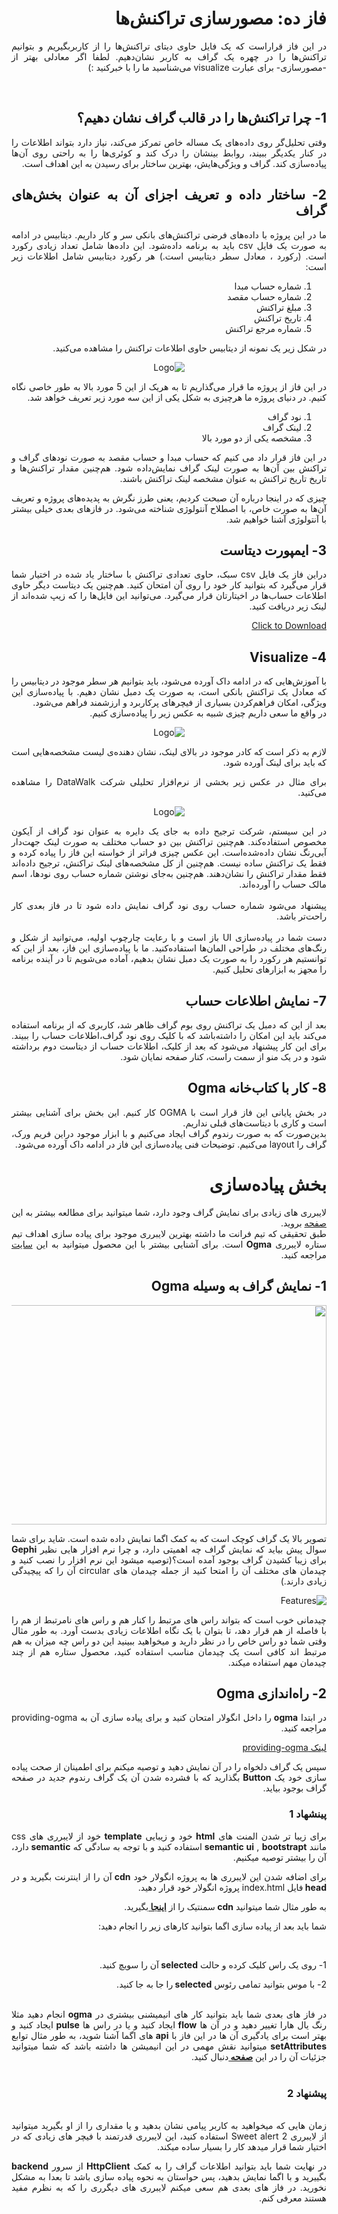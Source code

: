 <div dir="rtl" align='justify'>

# فاز ده: مصورسازی تراکنش‌ها

در این فاز قراراست که یک فایل حاوی دیتای تراکنش‌ها را از کاربربگیریم و بتوانیم تراکنش‌ها را در چهره یک گراف به کاربر نشان‌دهیم. لطفا اگر معادلی بهتر از -مصورسازی- برای عبارت visualize می‌شناسید ما را با خبرکنید :)

<br> 


## 1- چرا تراکنش‌ها را در قالب گراف نشان دهیم؟
وقتی تحلیل‌گر روی داد‌ه‌های یک مساله خاص تمرکز می‌کند، نیاز دارد بتواند اطلاعات را در کنار یکدیگر ببیند، روابط بینشان را درک کند و کوئری‌ها را به راحتی روی آن‌ها پیاده‌سازی کند. گراف و ویژگی‌هایش، بهترین ساختار برای رسیدن به این اهداف‌ است.

## 2- ساختار داده و تعریف اجزای آن به عنوان بخش‌های گراف

ما در این پروژه با داده‌های فرضی تراکنش‌های بانکی سر و کار داریم. دیتابیس در ادامه به صورت یک فایل csv باید به برنامه داده‌شود. این داده‌ها شامل تعداد زیادی رکورد است. (رکورد ، معادل سطر دیتابیس است.) هر رکورد دیتابیس شامل اطلاعات زیر است:

1. شماره حساب مبدا
1.  شماره حساب مقصد
1. مبلغ تراکنش
1.  تاریخ تراکنش
1. شماره مرجع تراکنش

در شکل زیر یک نمونه از دیتابیس حاوی اطلاعات تراکنش را مشاهده می‌کنید.

<p align="center" style="width:70% text-align:center;" ><img src="dataBase.jpg" alt="Logo"  align="cneter"  style="center"></p>

در این فاز از پروژه ما قرار می‌گذاریم تا به هریک از این 5 مورد بالا به طور خاصی نگاه کنیم. در دنیای پروژه ما  هرچیزی به شکل یکی از این سه مورد زیر تعریف خواهد شد.

1. نود گراف
1. لینک گراف
1. مشخصه یکی از دو مورد بالا

در این فاز قرار داد می کنیم که حساب مبدا و حساب مقصد به صورت نود‌های گراف و تراکنش‌ بین‌ آن‌ها به صورت لینک گراف نمایش‌داده شود. هم‌چنین مقدار تراکنش‌ها و تاریخ تاریخ تراکنش به عنوان مشخصه لینک تراکنش باشند.


چیزی که در اینجا درباره آن صبحت کردیم، یعنی طرز نگرش به پدیده‌های پروژه و تعریف آن‌ها به صورت خاص، با اصطلاح آنتولوژی شناخته می‌شود. در فازهای بعدی خیلی بیشتر با آنتولوژی آشنا خواهیم شد.


## 3- ایمپورت دیتاست
دراین فاز یک فایل csv
سبک، حاوی تعدادی تراکنش با ساختار یاد شده در اختیار شما قرار می‌گیرد که بتوانید کار خود را روی آن امتحان کنید. هم‌چنین یک دیتاست دیگر حاوی اطلاعات حساب‌ها در اخیتارتان قرار می‌گیرد.
می‌توانید این فایل‌ها را که زیپ شده‌اند از لینک‌ زیر دریافت کنید.
<br>

<a href="TestDB.zip" download>Click to Download</a>

## 4- Visualize

با آموزش‌هایی که در ادامه داک آورده می‌شود، باید بتوانیم هر سطر موجود در دیتابیس را که معادل یک تراکنش بانکی است، به صورت یک دمبل نشان دهیم. با پیاده‌سازی این ویژگی، امکان فراهم‌کردن بسیاری از فیچرهای پرکاربرد و ارزشمند  فراهم می‌شود.
<br>
در واقع ما سعی داریم چیزی شبیه به عکس زیر را پیاده‌سازی کنیم.
<p align="center" style="width:70% text-align:center;" ><img src="damble.jpg" alt="Logo"  align="cneter"  style="center"></p>

لازم به ذکر است که کادر موجود در بالای لینک، نشان‌ دهنده‌ی لیست مشخصه‌هایی است که باید برای لینک آورده شود. 
<br>


برای مثال در عکس زیر بخشی از نرم‌افزار تحلیلی شرکت DataWalk را مشاهده می‌کنید.

<p align="center" style="width:70% text-align:center;" ><img src="datawalk.png" alt="Logo"  align="cneter"  style="center"></p>

در این سیستم، شرکت ترجیح داده به جای یک دایره به عنوان نود گراف از آیکون مخصوص استفاده‌کند. هم‌چنین تراکنش بین دو حساب مختلف به صورت لینک جهت‌دار آبی‌رنگ نشان داده‌شده‌است. این عکس چیزی فراتر از خواسته‌ این فاز را پیاده کرده و فقط یک تراکنش ساده نیست. هم‌چنین از کل مشخصه‌های لینک تراکنش، ترجیح داده‌اند فقط مقدار تراکنش را نشان‌دهند. هم‌چنین به‌جای نوشتن شماره حساب روی نود‌ها، اسم مالک حساب را آورده‌اند.
<br><Br>
پیشنهاد می‌شود شماره حساب روی نود گراف نمایش داده شود تا در فاز  بعدی کار راحت‌تر باشد.
<br><Br>
دست شما در پیاده‌سازی UI 
باز است و با رعایت چارچوپ اولیه، می‌توانید از شکل و رنگ‌های مختلف در طراحی المان‌ها استفاده‌کنید. 
ما با پیاده‌سازی این فاز، بعد از این که توانستیم هر رکورد را به صورت یک دمبل نشان بدهیم، آماده می‌شویم تا در آینده برنامه را مجهز به ابزارهای تحلیل کنیم.


## 7- نمایش اطلاعات حساب 
بعد از این که دمبل یک تراکنش روی بوم گراف ظاهر شد، کاربری که از برنامه استفاده می‌کند باید این امکان را داشته‌باشد که با کلیک روی نود گراف،اطلاعات حساب را ببیند. برای این کار پیشنهاد می‌شود که بعد از کلیک، اطلاعات حساب از دیتاست دوم برداشته شود و در  یک منو از سمت راست، کنار صفحه نمایان شود.



## 8- کار با کتاب‌‌خانه Ogma
در بخش پایانی این فاز قرار است با OGMA کار کنیم.
این بخش برای آشنایی بیشتر است و کاری با دیتاست‌های قبلی نداریم. 
<br>
بدین‌صورت که به صورت رندوم گراف ایجاد می‌کنیم و با ابزار موجود دراین فریم ورک، گراف را layout می‌کنیم. 
توضیحات فنی پیاده‌سازی این فاز در ادامه داک آورده می‌شود.

# بخش پیاده‌سازی 


لایبرری های زیادی برای نمایش گراف وجود دارد، شما میتوانید برای مطالعه
بیشتر به این <a
href="https://medium.com/@Elise_Deux/the-list-of-graph-visualization-libraries-7a7b89aab6a6">صفحه</a>
بروید.
<br>
طبق تحقیقی که تیم فرانت ما داشته بهترین لایبرری موجود برای پیاده سازی اهداف تیم ستاره لایبرری <strong>Ogma
</strong>است. برای آشنایی بیشتر با&nbsp;این محصول میتوانید به این <a
href="https://doc.linkurio.us/ogma/latest/quickstart.html">سایت</a> مراجعه کنید.

## 1- نمایش گراف به وسیله Ogma

<img
src="https://i1.wp.com/linkurio.us/wp-content/uploads/2016/10/Ogma-example-customization.png?ssl=1"
style="height:351px; width:800px">



تصویر بالا یک گراف کوچک است که به کمک اگما نمایش داده شده است. شاید برای
شما سوال پیش بیاید که نمایش گراف چه اهمیتی دارد، و چرا نرم افزار هایی نظیر <strong>Gephi </strong>برای زیبا
کشیدن گراف بوجود آمده است؟(توصیه میشود این نرم افزار را نصب کنید و چیدمان های مختلف آن را امتحا کنید از جمله
چیدمان های circular آن را که پیچیدگی زیادی دارند.)

<img alt="Features" src="https://gephi.org/images/screenshots/preview1.png">

چیدمانی خوب است که بتواند راس های مرتبط را کنار هم و راس های نامرتبط از
هم را با فاصله از هم قرار دهد، تا بتوان با یک نگاه اطلاعات زیادی بدست آورد. به طور مثال وقتی شما دو راس خاص
را در نظر دارید و میخواهید ببینید این دو راس چه میزان به هم مرتبط اند کافی است یک چیدمان مناسب استفاده کنید،
محصول ستاره هم از چند چیدمان مهم استفاده میکند.

## 2- راه‌اندازی Ogma

در ابتدا <strong>ogma </strong>را داخل انگولار امتحان کنید و برای پیاده
سازی آن به providing-ogma مراجعه کنید.


<a href="providing-ogma.md" download>لینک providing-ogma</a>

سپس یک گراف دلخواه را در آن نمایش دهید و توصیه میکنم برای اطمینان از صحت
پیاده سازی خود یک <strong>Button </strong>بگذارید که با فشرده شدن آن یک گراف رندوم جدید در صفحه گراف بوجود
بیاید.

### پینشهاد 1
 برای زیبا تر شدن المنت های <strong>html
</strong>خود و زیبایی <strong>template </strong>خود از لایبرری های css مانند <strong>semantic ui</strong> ,
<strong>bootstrapt </strong>استفاده کنید و با توجه به سادگی که <strong>semantic </strong>دارد، آن را بیشتر
توصیه میکنیم.

برای اضافه شدن این لایبرری ها به پروژه انگولار خود <strong>cdn
</strong>آن را از اینترنت بگیرید و در <strong>head </strong>فایل index.html پروژه انگولار خود قرار
دهید.

به طور مثال شما میتوانید&nbsp;<strong>cdn </strong>سمنتیک را از <a
href="https://stackoverflow.com/questions/30281258/how-to-use-semantic-ui-cdn"><strong>اینجا
</strong></a>بگیرید.

شما باید بعد از پیاده سازی اگما بتوانید کارهای زیر را انجام دهید:

<br>

1- روی یک راس&nbsp;کلیک کرده و حالت <strong>selected </strong>آن را سویچ
کنید.

2- با موس بتوانید تمامی رئوس <strong>selected </strong>را جا به جا
کنید.

<Br>
در فاز های بعدی شما باید بتوانید کار های انیمیشنی بیشتری در <strong>ogma
</strong>انجام دهید مثلا رنگ یال هارا تغییر دهید و در آن ها <strong>flow </strong>ایجاد کنید و یا در راس ها
<strong>pulse </strong>ایجاد کنید و بهتر است برای یادگیری آن ها در این فاز با <strong>api&nbsp;</strong>های
اگما آشنا شوید، به طور مثال توابع <strong>setAttributes </strong>میتوانید نقش مهمی در این انیمیشن ها داشته
باشد که شما میتوانید جزئیات آن را در این <a href="https://doc.linkurio.us/ogma/latest/api.html"><strong>صفحه
</strong></a>دنبال کنید.
<br><br>

### پیشنهاد 2

<Br>
زمان هایی که میخواهید به کاربر پیامی نشان
بدهید و یا مقداری را از او بگیرید میتوانید از&nbsp;لایبرری Sweet alert 2 استفاده کنید، این لایبرری قدرتمند
با فیچر های زیادی که در اختیار شما قرار میدهد کار را بسیار ساده میکند.

در نهایت شما باید بتوانید اطلاعات گراف را به کمک <strong>HttpClient
</strong>از سرور <strong>backend </strong>بگییرید و با اگما نمایش بدهید، پس حواستان به نحوه پیاده سازی باشد
تا بعدا&nbsp;به مشکل نخورید. در فاز های بعدی هم سعی میکنم لایبرری های دیگرری را که به نظرم مفید هستند معرفی
کنم.


 </div>
